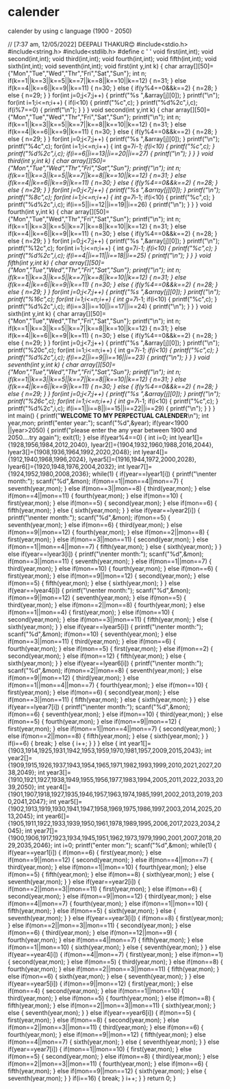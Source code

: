 # calender
calender by using c language (1900 - 2050)


// [7:37 am, 12/05/2022] DEEPALI THAKUR😊
#include<stdio.h>
#include<string.h>
#include<stdlib.h>
#define c ' '
void first(int,int);
void second(int,int);
void third(int,int);
void fourth(int,int);
void fifth(int,int);
void sixth(int,int);
void seventh(int,int);
void first(int y,int k)
{
    char array[][50]={"Mon","Tue","Wed","Thr","Fri","Sat","Sun"};
    int n;
    if(k==1||k==3||k==5||k==7||k==8||k==10||k==12)
    {
        n=31;
    }
    else if(k==4||k==6||k==9||k==11)
    {
        n=30;
    }
    else
    {
        if(y%4==0&&k==2)
        {
            n=28;
        }
        else
        {
            n=29;
        }
    }
    for(int j=0;j<7;j++)
    {
        printf("%s ",&array[j][0]);
    }
    printf("\n");
    for(int i=1;i<=n;i++)
    {
        if(i<10)
        {
            printf("%c",c);
        }
        printf("%d%2c",i,c);
        if(i%7==0)
        {
            printf("\n");
        }
    }
}
void second(int y,int k)
{
    char array[][50]={"Mon","Tue","Wed","Thr","Fri","Sat","Sun"};
    printf("\n");
    int n;
    if(k==1||k==3||k==5||k==7||k==8||k==10||k==12)
    {
        n=31;
    }
    else if(k==4||k==6||k==9||k==11)
    {
        n=30;
    }
    else
    {
        if(y%4==0&&k==2)
        {
            n=28;
        }
        else
        {
            n=29;
        }
    }
    for(int j=0;j<7;j++)
    {
        printf("%s ",&array[j][0]);
    }
    printf("\n");
    printf("%4c",c);
    for(int i=1;i<=n;i++)
    {
        int g=7*i-1;
        if(i<10)
        {
            printf("%c",c);
        }
        printf("%d%2c",i,c);
        if(i==6||i==13||i==20||i==27)
        {
            printf("\n");
        }
    }
}
void third(int y,int k)
{
    char array[][50]={"Mon","Tue","Wed","Thr","Fri","Sat","Sun"};
    printf("\n");
    int n;
    if(k==1||k==3||k==5||k==7||k==8||k==10||k==12)
    {
        n=31;
    }
    else if(k==4||k==6||k==9||k==11)
    {
        n=30;
    }
    else
    {
        if(y%4==0&&k==2)
        {
            n=28;
        }
        else
        {
            n=29;
        }
    }
    for(int j=0;j<7;j++)
    {
        printf("%s ",&array[j][0]);
    }
    printf("\n");
    printf("%8c",c);
    for(int i=1;i<=n;i++)
    {
        int g=7*i-1;
        if(i<10)
        {
            printf("%c",c);
        }
        printf("%d%2c",i,c);
        if(i==5||i==12||i==19||i==26)
        {
            printf("\n");
        }
    }
}
void fourth(int y,int k)
{
    char array[][50]={"Mon","Tue","Wed","Thr","Fri","Sat","Sun"};
    printf("\n");
    int n;
    if(k==1||k==3||k==5||k==7||k==8||k==10||k==12)
    {
        n=31;
    }
    else if(k==4||k==6||k==9||k==11)
    {
        n=30;
    }
    else
    {
        if(y%4==0&&k==2)
        {
            n=28;
        }
        else
        {
            n=29;
        }
    }
    for(int j=0;j<7;j++)
    {
        printf("%s ",&array[j][0]);
    }
    printf("\n");
    printf("%12c",c);
    for(int i=1;i<=n;i++)
    {
        int g=7*i-1;
        if(i<10)
        {
            printf("%c",c);
        }
        printf("%d%2c",i,c);
        if(i==4||i==11||i==18||i==25)
        {
            printf("\n");
        }
    }
}
void fifth(int y,int k)
{
    char array[][50]={"Mon","Tue","Wed","Thr","Fri","Sat","Sun"};
    printf("\n");
    int n;
    if(k==1||k==3||k==5||k==7||k==8||k==10||k==12)
    {
        n=31;
    }
    else if(k==4||k==6||k==9||k==11)
    {
        n=30;
    }
    else
    {
        if(y%4==0&&k==2)
        {
            n=28;
        }
        else
        {
            n=29;
        }
    }
    for(int j=0;j<7;j++)
    {
        printf("%s ",&array[j][0]);
    }
    printf("\n");
    printf("%16c",c);
    for(int i=1;i<=n;i++)
    {
        int g=7*i-1;
        if(i<10)
        {
            printf("%c",c);
        }
        printf("%d%2c",i,c);
        if(i==3||i==10||i==17||i==24)
        {
            printf("\n");
        }
    }
}
void sixth(int y,int k)
{
    char array[][50]={"Mon","Tue","Wed","Thr","Fri","Sat","Sun"};
    printf("\n");
    int n;
    if(k==1||k==3||k==5||k==7||k==8||k==10||k==12)
    {
        n=31;
    }
    else if(k==4||k==6||k==9||k==11)
    {
        n=30;
    }
    else
    {
        if(y%4==0&&k==2)
        {
            n=28;
        }
        else
        {
            n=29;
        }
    }
    for(int j=0;j<7;j++)
    {
        printf("%s ",&array[j][0]);
    }
    printf("\n");
    printf("%20c",c);
    for(int i=1;i<=n;i++)
    {
        int g=7*i-1;
        if(i<10)
        {
            printf("%c",c);
        }
        printf("%d%2c",i,c);
        if(i==2||i==9||i==16||i==23)
        {
            printf("\n");
        }
    }
}
void seventh(int y,int k)
{
    char array[][50]={"Mon","Tue","Wed","Thr","Fri","Sat","Sun"};
    printf("\n");
    int n;
    if(k==1||k==3||k==5||k==7||k==8||k==10||k==12)
    {
        n=31;
    }
    else if(k==4||k==6||k==9||k==11)
    {
        n=30;
    }
    else
    {
        if(y%4==0&&k==2)
        {
            n=28;
        }
        else
        {
            n=29;
        }
    }
    for(int j=0;j<7;j++)
    {
        printf("%s ",&array[j][0]);
    }
    printf("\n");
    printf("%26c",c);
    for(int i=1;i<=n;i++)
    {
        int g=7*i-1;
        if(i<10)
        {
            printf("%c",c);
        }
        printf("%d%2c",i,c);
        if(i==1||i==8||i==15||i==22||i==29)
        {
            printf("\n");
        }
    }
}
int main()
{
    printf("******WELCOME TO MY PERPECTUAL CALENDER******\n");
    int year,mon;
    printf("enter year:");
    scanf("%d",&year);
    if(year<1900 ||year>2050)
    {
        printf("please enter the any year between 1900 and 2050....try again");
        exit(1);
    }
    else if(year%4==0)
    {
        int i=0;
        int lyear1[]={1928,1956,1984,2012,2040}, lyear2[]={1904,1932,1960,1988,2016,2044}, lyear3[]={1908,1936,1964,1992,2020,2048};
        int lyear4[]={1912,1940,1968,1996,2024}, lyear5[]={1916,1944,1972,2000,2028}, lyear6[]={1920,1948,1976,2004,2032};
        int lyear7[]={1924,1952,1980,2008,2036};
        while(1)
        {
            if(year==lyear1[i])
            {
                printf("\nenter month:");
                scanf("%d",&mon);
                if(mon==1||mon==4||mon==7)
                {
                    seventh(year,mon);
                }
                else if(mon==3||mon==8)
                {
                    third(year,mon);
                }
                else if(mon==4||mon==11)
                {
                    fourth(year,mon);
                }
                else if(mon==10)
                {
                    first(year,mon);
                }
                else if(mon==5)
                {
                    second(year,mon);
                }
                else if(mon==6)
                {
                    fifth(year,mon);
                }
                else
                {
                    sixth(year,mon);
                }
            }
            else if(year==lyear2[i])
            {
                printf("\nenter month:");
                scanf("%d",&mon);
                if(mon==5)
                {
                    seventh(year,mon);
                }
                else if(mon==6)
                {
                    third(year,mon);
                }
                else if(mon==9||mon==12)
                {
                    fourth(year,mon);
                }
                else if(mon==2||mon==8)
                {
                    first(year,mon);
                }
                else if(mon==3||mon==11)
                {
                    second(year,mon);
                }
                else if(mon==1||mon==4||mon==7)
                {
                    fifth(year,mon);
                }
                else
                {
                    sixth(year,mon);
                }
            }
            else if(year==lyear3[i])
            {
                printf("\nenter month:");
                scanf("%d",&mon);
                if(mon==3||mon==11)
                {
                    seventh(year,mon);
                }
                else if(mon==1||mon==7)
                {
                    third(year,mon);
                }
                else if(mon==10)
                {
                    fourth(year,mon);
                }
                else if(mon==6)
                {
                    first(year,mon);
                }
                else if(mon==9||mon==12)
                {
                    second(year,mon);
                }
                else if(mon==5)
                {
                    fifth(year,mon);
                }
                else
                {
                    sixth(year,mon);
                }
            }
            else if(year==lyear4[i])
            {
                printf("\nenter month:");
                scanf("%d",&mon);
                if(mon==9||mon==12)
                {
                    seventh(year,mon);
                }
                else if(mon==5)
                {
                    third(year,mon);
                }
                else if(mon==2||mon==8)
                {
                    fourth(year,mon);
                }
                else if(mon==1||mon==4)
                {
                    first(year,mon);
                }
                else if(mon==10)
                {
                    second(year,mon);
                }
                else if(mon==3||mon==11)
                {
                    fifth(year,mon);
                }
                else
                {
                    sixth(year,mon);
                }
            }
            else if(year==lyear5[i])
            {
                printf("\nenter month:");
                scanf("%d",&mon);
                if(mon==10)
                {
                    seventh(year,mon);
                }
                else if(mon==3||mon==11)
                {
                    third(year,mon);
                }
                else if(mon==6)
                {
                    fourth(year,mon);
                }
                else if(mon==5)
                {
                    first(year,mon);
                }
                else if(mon==2)
                {
                    second(year,mon);
                }
                else if(mon==12)
                {
                    fifth(year,mon);
                }
                else
                {
                    sixth(year,mon);
                }
            }
            else if(year==lyear6[i])
            {
                printf("\nenter month:");
                scanf("%d",&mon);
                if(mon==2||mon==8)
                {
                    seventh(year,mon);
                }
                else if(mon==9||mon==12)
                {
                    third(year,mon);
                }
                else if(mon==1||mon==4||mon==7)
                {
                    fourth(year,mon);
                }
                else if(mon==10)
                {
                    first(year,mon);
                }
                else if(mon==6)
                {
                    second(year,mon);
                }
                else if(mon==3||mon==11)
                {
                    fifth(year,mon);
                }
                else
                {
                    sixth(year,mon);
                }
            }
            else if(year==lyear7[i])
            {
                printf("\nenter month:");
                scanf("%d",&mon);
                if(mon==6)
                {
                    seventh(year,mon);
                }
                else if(mon==10)
                {
                    third(year,mon);
                }
                else if(mon==5)
                {
                    fourth(year,mon);
                }
                else if(mon==9||mon==12)
                {
                    first(year,mon);
                }
                else if(mon==1||mon==4||mon==7)
                {
                    second(year,mon);
                }
                else if(mon==2||mon==8)
                {
                    fifth(year,mon);
                }
                else
                {
                    sixth(year,mon);
                }
            }
            if(i==6)
            {
                break;
            }
            else
            {
                i++;
            }
        }
    }
    else
    {
        int year1[]={1903,1914,1925,1931,1942,1953,1959,1970,1981,1957,2009,2015,2043};
        int year2[]={1909,1915,1926,1937,1943,1954,1965,1971,1982,1993,1999,2010,2021,2027,2038,2049}; 
        int year3[]={1910,1921,1927,1938,1949,1955,1956,1977,1983,1994,2005,2011,2022,2033,2039,2050};
        int year4[]={1901,1907,1918,1927,1935,1946,1957,1963,1974,1985,1991,2002,2013,2019,2030,2041,2047};
        int year5[]={1902,1913,1919,1930,1941,1947,1958,1969,1975,1986,1997,2003,2014,2025,2013,2045};
        int year6[]={1905,1911,1922,1933,1939,1950,1961,1978,1989,1995,2006,2017,2023,2034,2045};
        int year7[]={1900,1906,1917,1923,1934,1945,1951,1962,1973,1979,1990,2001,2007,2018,2029,2035,2046};
        int i=0;
        printf("enter mon:");
            scanf("%d",&mon);
        while(1)
        {
            if(year==year1[i])
            {
                if(mon==6)
                {
                    first(year,mon);
                }
                else if(mon==9||mon==12)
                {
                    second(year,mon);
                }
                else if(mon==4||mon==7)
                {
                    third(year,mon);
                }
                else if(mon==1||mon==10)
                {
                    fourth(year,mon);
                }
                else if(mon==5)
                {
                    fifth(year,mon);
                }
                else if(mon==8)
                {
                    sixth(year,mon);
                }
                else
                {
                    seventh(year,mon);
                }
            }
            else if(year==year2[i])
            {
                if(mon==2||mon==3||mon==11)
                {
                    first(year,mon);
                }
                else if(mon==6)
                {
                    second(year,mon);
                }
                else if(mon==9||mon==12)
                {
                    third(year,mon);
                }
                else if(mon==4||mon==7)
                {
                    fourth(year,mon);
                }
                else if(mon==1||mon==10)
                {
                    fifth(year,mon);
                }
                else if(mon==5)
                {
                    sixth(year,mon);
                }
                else
                {
                    seventh(year,mon);
                }
            }
            else if(year==year3[i])
            {
                if(mon==8)
                {
                    first(year,mon);
                }
                else if(mon==2||mon==3||mon==11)
                {
                    second(year,mon);
                }
                else if(mon==6)
                {
                    third(year,mon);
                }
                else if(mon==12||mon==9)
                {
                    fourth(year,mon);
                }
                else if(mon==4||mon==7)
                {
                    fifth(year,mon);
                }
                else if(mon==1||mon==10)
                {
                    sixth(year,mon);
                }
                else
                {
                    seventh(year,mon);
                }
            }
            else if(year==year4[i])
            {
                if(mon==4||mon==7)
                {
                    first(year,mon);
                }
                else if(mon==1)
                {
                    second(year,mon);
                }
                else if(mon==5)
                {
                    third(year,mon);
                }
                else if(mon==8)
                {
                    fourth(year,mon);
                }
                else if(mon==2||mon==3||mon==11)
                {
                    fifth(year,mon);
                }
                else if(mon==6)
                {
                    sixth(year,mon);
                }
                else
                {
                    seventh(year,mon);
                }
            }
            else if(year==year5[i])
            {
                if(mon==9||mon==12)
                {
                    first(year,mon);
                }
                else if(mon==4)
                {
                    second(year,mon);
                }
                else if(mon==1||mon==10)
                {
                    third(year,mon);
                }
                else if(mon==5)
                {
                    fourth(year,mon);
                }
                else if(mon==8)
                {
                    fifth(year,mon);
                }
                else if(mon==2||mon==3||mon==11)
                {
                    sixth(year,mon);
                }
                else
                {
                    seventh(year,mon);
                }
            }
            else if(year==year6[i])
            {
                if(mon==5)
                {
                    first(year,mon);
                }
                else if(mon==8)
                {
                    second(year,mon);
                }
                else if(mon==2||mon==3||mon==11)
                {
                    third(year,mon);
                }
                else if(mon==6)
                {
                    fourth(year,mon);
                }
                else if(mon==9||mon==12)
                {
                    fifth(year,mon);
                }
                else if(mon==4||mon==7)
                {
                    sixth(year,mon);
                }
                else
                {
                    seventh(year,mon);
                }
            }
            else if(year==year7[i])
            {
                if(mon==1||mon==10)
                {
                    first(year,mon);
                }
                else if(mon==5)
                {
                    second(year,mon);
                }
                else if(mon==8)
                {
                    third(year,mon);
                }
                else if(mon==2||mon==3||mon==11)
                {
                    fourth(year,mon);
                }
                else if(mon==6)
                {
                    fifth(year,mon);
                }
                else if(mon==9||mon==12)
                {
                    sixth(year,mon);
                }
                else
                {
                    seventh(year,mon);
                }
            }
            if(i==16)
            {
                break;
            }
            i++;
        }
    }
    return 0;
}

